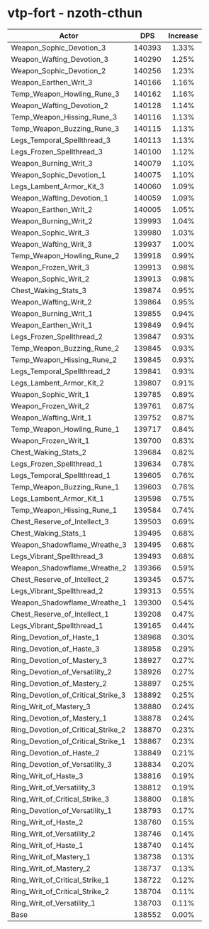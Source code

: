 # vtp-fort - nzoth-cthun
| Actor | DPS | Increase |
|---|:---:|:---:|
|Weapon_Sophic_Devotion_3|140393|1.33%|
|Weapon_Wafting_Devotion_3|140290|1.25%|
|Weapon_Sophic_Devotion_2|140256|1.23%|
|Weapon_Earthen_Writ_3|140166|1.16%|
|Temp_Weapon_Howling_Rune_3|140162|1.16%|
|Weapon_Wafting_Devotion_2|140128|1.14%|
|Temp_Weapon_Hissing_Rune_3|140116|1.13%|
|Temp_Weapon_Buzzing_Rune_3|140115|1.13%|
|Legs_Temporal_Spellthread_3|140113|1.13%|
|Legs_Frozen_Spellthread_3|140100|1.12%|
|Weapon_Burning_Writ_3|140079|1.10%|
|Weapon_Sophic_Devotion_1|140075|1.10%|
|Legs_Lambent_Armor_Kit_3|140060|1.09%|
|Weapon_Wafting_Devotion_1|140059|1.09%|
|Weapon_Earthen_Writ_2|140005|1.05%|
|Weapon_Burning_Writ_2|139993|1.04%|
|Weapon_Sophic_Writ_3|139980|1.03%|
|Weapon_Wafting_Writ_3|139937|1.00%|
|Temp_Weapon_Howling_Rune_2|139918|0.99%|
|Weapon_Frozen_Writ_3|139913|0.98%|
|Weapon_Sophic_Writ_2|139913|0.98%|
|Chest_Waking_Stats_3|139874|0.95%|
|Weapon_Wafting_Writ_2|139864|0.95%|
|Weapon_Burning_Writ_1|139855|0.94%|
|Weapon_Earthen_Writ_1|139849|0.94%|
|Legs_Frozen_Spellthread_2|139847|0.93%|
|Temp_Weapon_Buzzing_Rune_2|139845|0.93%|
|Temp_Weapon_Hissing_Rune_2|139845|0.93%|
|Legs_Temporal_Spellthread_2|139841|0.93%|
|Legs_Lambent_Armor_Kit_2|139807|0.91%|
|Weapon_Sophic_Writ_1|139785|0.89%|
|Weapon_Frozen_Writ_2|139761|0.87%|
|Weapon_Wafting_Writ_1|139752|0.87%|
|Temp_Weapon_Howling_Rune_1|139717|0.84%|
|Weapon_Frozen_Writ_1|139700|0.83%|
|Chest_Waking_Stats_2|139684|0.82%|
|Legs_Frozen_Spellthread_1|139634|0.78%|
|Legs_Temporal_Spellthread_1|139605|0.76%|
|Temp_Weapon_Buzzing_Rune_1|139603|0.76%|
|Legs_Lambent_Armor_Kit_1|139598|0.75%|
|Temp_Weapon_Hissing_Rune_1|139584|0.74%|
|Chest_Reserve_of_Intellect_3|139503|0.69%|
|Chest_Waking_Stats_1|139495|0.68%|
|Weapon_Shadowflame_Wreathe_3|139495|0.68%|
|Legs_Vibrant_Spellthread_3|139493|0.68%|
|Weapon_Shadowflame_Wreathe_2|139366|0.59%|
|Chest_Reserve_of_Intellect_2|139345|0.57%|
|Legs_Vibrant_Spellthread_2|139313|0.55%|
|Weapon_Shadowflame_Wreathe_1|139300|0.54%|
|Chest_Reserve_of_Intellect_1|139208|0.47%|
|Legs_Vibrant_Spellthread_1|139165|0.44%|
|Ring_Devotion_of_Haste_1|138968|0.30%|
|Ring_Devotion_of_Haste_3|138958|0.29%|
|Ring_Devotion_of_Mastery_3|138927|0.27%|
|Ring_Devotion_of_Versatility_2|138926|0.27%|
|Ring_Devotion_of_Mastery_2|138897|0.25%|
|Ring_Devotion_of_Critical_Strike_3|138892|0.25%|
|Ring_Writ_of_Mastery_3|138880|0.24%|
|Ring_Devotion_of_Mastery_1|138878|0.24%|
|Ring_Devotion_of_Critical_Strike_2|138870|0.23%|
|Ring_Devotion_of_Critical_Strike_1|138867|0.23%|
|Ring_Devotion_of_Haste_2|138849|0.21%|
|Ring_Devotion_of_Versatility_3|138834|0.20%|
|Ring_Writ_of_Haste_3|138816|0.19%|
|Ring_Writ_of_Versatility_3|138812|0.19%|
|Ring_Writ_of_Critical_Strike_3|138800|0.18%|
|Ring_Devotion_of_Versatility_1|138793|0.17%|
|Ring_Writ_of_Haste_2|138760|0.15%|
|Ring_Writ_of_Versatility_2|138746|0.14%|
|Ring_Writ_of_Haste_1|138740|0.14%|
|Ring_Writ_of_Mastery_1|138738|0.13%|
|Ring_Writ_of_Mastery_2|138737|0.13%|
|Ring_Writ_of_Critical_Strike_1|138722|0.12%|
|Ring_Writ_of_Critical_Strike_2|138704|0.11%|
|Ring_Writ_of_Versatility_1|138703|0.11%|
|Base|138552|0.00%|
